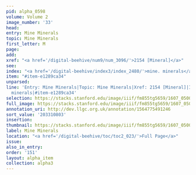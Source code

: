 ```yaml
---
pid: alpha_0598
volume: Volume 2
image_number: '33'
head:
entry: Mine Minerals
topic: Mine Minerals
first_letter: M
page:
add:
xref: "<a href='/digital-beehive/num9/num_3096/'>2154 [Mineral]</a>"
see:
index: "<a href='/digital-beehive/index3/index_2480/'>mine. minerals</a>"
item: "#item-e1289ca34"
unparsed:
line: 'Entry: Mine Minerals|Topic: Mine Minerals|Xref: 2154 [Mineral]|Index: mine.
  minerals|#item-e1289ca34'
selection: https://stacks.stanford.edu/image/iiif/fm855tg5659/1607_0500/311,803,3072,443/full/0/default.jpg
full_image: https://stacks.stanford.edu/image/iiif/fm855tg5659/1607_0500/full/full/0/default.jpg
annotation_uri: http://dev.llgc.org.uk/annotation/1564775491246
sort_value: '203310803'
insertion:
thumbnail: https://stacks.stanford.edu/image/iiif/fm855tg5659/1607_0500/311,803,600,180/250,/0/default.jpg
label: Mine Minerals
location: "<a href='/digital-beehive/toc/toc2_023/'>Full Page</a>"
issue:
also_in_entry:
order: '151'
layout: alpha_item
collection: alpha3
---
```

